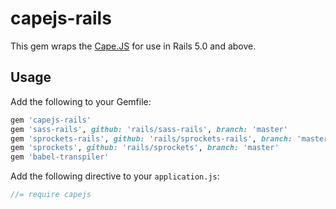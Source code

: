 # capejs-rails

This gem wraps the [Cape.JS](https://github.com/oiax/capejs) for use in Rails 5.0 and above.

## Usage

Add the following to your Gemfile:

```ruby
gem 'capejs-rails'
gem 'sass-rails', github: 'rails/sass-rails', branch: 'master'
gem 'sprockets-rails', github: 'rails/sprockets-rails', branch: 'master'
gem 'sprockets', github: 'rails/sprockets', branch: 'master'
gem 'babel-transpiler'
```

Add the following directive to your `application.js`:

```javascript
//= require capejs
```
